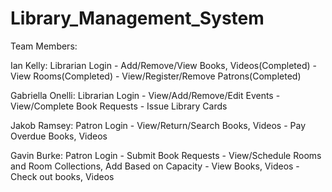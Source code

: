 # Library_Management_System
Team Members:

Ian Kelly: Librarian Login - Add/Remove/View Books, Videos(Completed) - View Rooms(Completed) - View/Register/Remove Patrons(Completed)

Gabriella Onelli: Librarian Login - View/Add/Remove/Edit Events - View/Complete Book Requests - Issue Library Cards

Jakob Ramsey: Patron Login - View/Return/Search Books, Videos - Pay Overdue Books, Videos

Gavin Burke: Patron Login - Submit Book Requests - View/Schedule Rooms and Room Collections, Add Based on Capacity - View Books, Videos - Check out books, Videos
